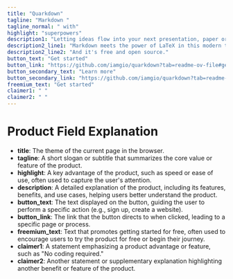 ```yaml
---
title: "Quarkdown"
tagline: "Markdown "
tagline_normal: " with"
highlight: "superpowers"
description1: "Letting ideas flow into your next presentation, paper or book."
description2_line1: "Markdown meets the power of LaTeX in this modern typesetting system."
description2_line2: "And it's free and open source."
button_text: "Get started"
button_link: "https://github.com/iamgio/quarkdown?tab=readme-ov-file#getting-started"
button_secondary_text: "Learn more"
button_secondary_link: "https://github.com/iamgio/quarkdown?tab=readme-ov-file#table-of-contents"
freemium_text: "Get started"
claimer1: " "
claimer2: " "
---
```


# Product Field Explanation

- **title**: The theme of the current page in the browser.
- **tagline**: A short slogan or subtitle that summarizes the core value or feature of the product.
- **highlight**: A key advantage of the product, such as speed or ease of use, often used to capture the user's attention.
- **description**: A detailed explanation of the product, including its features, benefits, and use cases, helping users better understand the product.
- **button_text**: The text displayed on the button, guiding the user to perform a specific action (e.g., sign up, create a website).
- **button_link**: The link that the button directs to when clicked, leading to a specific page or process.
- **freemium_text**: Text that promotes getting started for free, often used to encourage users to try the product for free or begin their journey.
- **claimer1**: A statement emphasizing a product advantage or feature, such as "No coding required."
- **claimer2**: Another statement or supplementary explanation highlighting another benefit or feature of the product.

